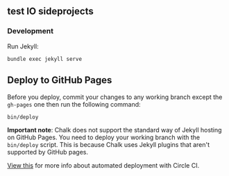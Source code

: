 
## test IO sideprojects

### Development

Run Jekyll:

    bundle exec jekyll serve

## Deploy to GitHub Pages

Before you deploy, commit your changes to any working branch except the `gh-pages` one then run the following command:

    bin/deploy

**Important note**: Chalk does not support the standard way of Jekyll hosting on GitHub Pages. You need to deploy your working branch with the `bin/deploy` script. This is because Chalk uses Jekyll plugins that aren't supported by GitHub pages.

[View this](https://github.com/nielsenramon/kickster#automated-deployment-with-circle-ci) for more info about automated deployment with Circle CI.
